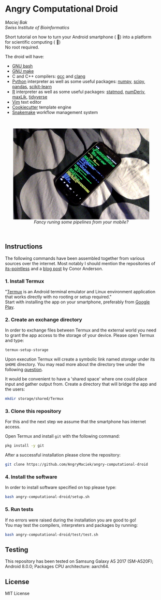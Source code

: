 # Angry Computational Droid
*Maciej Bak*  
*Swiss Institute of Bioinformatics*

Short tutorial on how to turn your Android smartphone ( :iphone:) into a platform for scientific computing ( :robot:)  
No root required.  

The droid will have: 
* [GNU bash](https://www.gnu.org/software/bash/)
* [GNU make](https://www.gnu.org/software/make/)
* C and C++ compilers: [gcc](https://gcc.gnu.org/) and [clang](https://clang.llvm.org/)
* [Python](https://www.python.org/) interpreter as well as some useful packages: [numpy](https://numpy.org/), [scipy](https://www.scipy.org/), [pandas](https://pandas.pydata.org/), [scikit-learn](https://scikit-learn.org/stable/)
* [R](https://www.r-project.org/) interpreter as well as some useful packages: [statmod](https://cran.r-project.org/web/packages/statmod/index.html), [numDeriv](https://cran.r-project.org/web/packages/numDeriv/index.html), [maxLik](https://cran.r-project.org/web/packages/maxLik/index.html), [tidyverse](https://www.tidyverse.org/)  
* [Vim](https://www.vim.org/) text editor
* [Cookiecutter](https://cookiecutter.readthedocs.io/en/1.7.0/) template engine
* [Snakemake](https://snakemake.readthedocs.io/en/stable/) workflow management system

</br>
<p align="center">
  <img src='pic.jpeg' align="center" height="300" />
  </br>
  <i>Fancy runing some pipelines from your mobile?</i>
</p>
</br>

## Instructions

The following commands have been assembled together from various sources over the internet. Most notably I should mention the repositories of [its-pointless](https://github.com/its-pointless) and a [blog post](https://conr.ca/post/installing-r-on-android-via-termux/) by Conor Anderson.

### 1. Install Termux

"[Termux][1] is an Android terminal emulator and Linux environment application that works directly with no rooting or setup required."  
 Start with installing the app on your smartphone, preferably from [Google Play][2].

### 2. Create an exchange directory

In order to exchange files between Termux and the external world you need to grant the app access to the storage of your device. Please open Termux and type:
```bash
termux-setup-storage
```

Upon execution Termux will create a symbolic link named *storage* under its `$HOME` directory. You may read more about the directory tree under the following [question][3].


It would be convenient to have a 'shared space' where one could place input and gather output from. Create a directory that will bridge the app and the users:
```bash
mkdir storage/shared/Termux
```

### 3. Clone this repository

For this and the next step we assume that the smartphone has internet access.  

Open Termux and install `git` with the following command:
```bash
pkg install -y git
```

After a successful installation please clone the repository:
```bash
git clone https://github.com/AngryMaciek/angry-computational-droid
```

### 4. Install the software

In order to install software specified on top please type:
```bash
bash angry-computational-droid/setup.sh
```

### 5. Run tests

If no errors were raised during the installation you are good to go!  
You may test the compilers, interpreters and packages by running:
```bash
bash angry-computational-droid/test/test.sh
```

## Testing

This repository has been tested on Samsung Galaxy A5 2017 (SM-A520F);  Android 8.0.0; Packages CPU architecture: aarch64.

## License

MIT License

[1]: https://termux.com/
[2]: https://play.google.com/store/apps/details?id=com.termux
[3]: https://android.stackexchange.com/questions/166538/where-is-the-folder-that-termux-defaults-to
